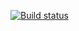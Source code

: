 [![Build status](https://ci.appveyor.com/api/projects/status/w3la9tdq3wken8cn/branch/main?svg=true)](https://ci.appveyor.com/project/orlovaaa/ra-steps/branch/main)
